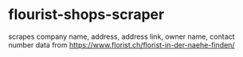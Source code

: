# flourist-shops-scraper
scrapes company name, address, address link, owner name, contact number data from <link> https://www.florist.ch/florist-in-der-naehe-finden/ </link> 
